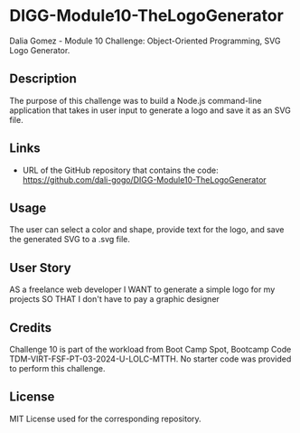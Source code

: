 # DIGG-Module10-TheLogoGenerator
Dalia Gomez - Module 10 Challenge: Object-Oriented Programming, SVG Logo Generator.

## Description
The purpose of this challenge was to build a Node.js command-line application that takes in user input to generate a logo and save it as an SVG file. 

## Links
- URL of the GitHub repository that contains the code: https://github.com/dali-gogo/DIGG-Module10-TheLogoGenerator

## Usage
The user can select a color and shape, provide text for the logo, and save the generated SVG to a .svg file.

## User Story
AS a freelance web developer
I WANT to generate a simple logo for my projects
SO THAT I don't have to pay a graphic designer

## Credits
Challenge 10 is part of the workload from Boot Camp Spot, Bootcamp Code TDM-VIRT-FSF-PT-03-2024-U-LOLC-MTTH. No starter code was provided to perform this challenge.

## License
MIT License used for the corresponding repository.